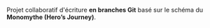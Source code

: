 Projet collaboratif d'écriture **en branches Git** basé sur le schéma du **Monomythe (Hero’s Journey)**.

